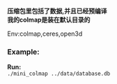 **压缩包里包括了数据,并且已经预编译** \
**我的colmap是装在默认目录的**

Env:colmap,ceres,open3d

### **Example:**
**Run:** \
`./mini_colmap ../data/database.db`

